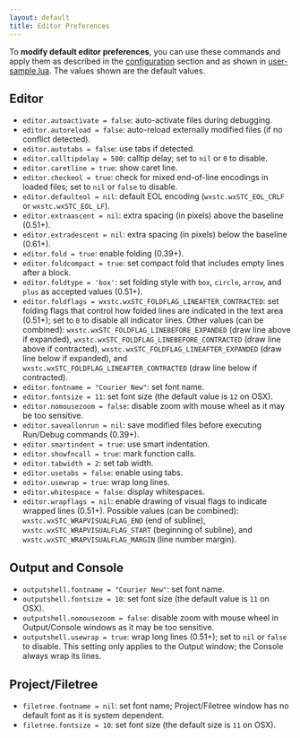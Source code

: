 ```yaml
---
layout: default
title: Editor Preferences
---
```


To **modify default editor preferences**, you can use these commands and apply them 
as described in the [configuration](doc-configuration.html) section
and as shown in [user-sample.lua](https://github.com/pkulchenko/ZeroBraneStudio/blob/master/cfg/user-sample.lua).
The values shown are the default values.

## Editor

- `editor.autoactivate = false`: auto-activate files during debugging.
- `editor.autoreload = false`: auto-reload externally modified files (if no conflict detected).
- `editor.autotabs = false`: use tabs if detected.
- `editor.calltipdelay = 500`: calltip delay; set to `nil` or `0` to disable.
- `editor.caretline = true`: show caret line.
- `editor.checkeol = true`: check for mixed end-of-line encodings in loaded files; set to `nil` or `false` to disable.
- `editor.defaulteol = nil`: default EOL encoding (`wxstc.wxSTC_EOL_CRLF` or `wxstc.wxSTC_EOL_LF`).
- `editor.extraascent = nil`: extra spacing (in pixels) above the baseline (0.51+).
- `editor.extradescent = nil`: extra spacing (in pixels) below the baseline (0.61+).
- `editor.fold = true`: enable folding (0.39+).
- `editor.foldcompact = true`: set compact fold that includes empty lines after a block.
- `editor.foldtype = 'box'`: set folding style with `box`, `circle`, `arrow`, and `plus` as accepted values (0.51+).
- `editor.foldflags = wxstc.wxSTC_FOLDFLAG_LINEAFTER_CONTRACTED`: set folding flags that control how folded lines are indicated in the text area (0.51+); set to `0` to disable all indicator lines.
Other values (can be combined): `wxstc.wxSTC_FOLDFLAG_LINEBEFORE_EXPANDED` (draw line above if expanded), `wxstc.wxSTC_FOLDFLAG_LINEBEFORE_CONTRACTED` (draw line above if contracted), `wxstc.wxSTC_FOLDFLAG_LINEAFTER_EXPANDED` (draw line below if expanded), and `wxstc.wxSTC_FOLDFLAG_LINEAFTER_CONTRACTED` (draw line below if contracted).
- `editor.fontname = "Courier New"`: set font name.
- `editor.fontsize = 11`: set font size (the default value is `12` on OSX).
- `editor.nomousezoom = false`: disable zoom with mouse wheel as it may be too sensitive.
- `editor.saveallonrun = nil`: save modified files before executing Run/Debug commands (0.39+).
- `editor.smartindent = true`: use smart indentation.
- `editor.showfncall = true`: mark function calls.
- `editor.tabwidth = 2`: set tab width.
- `editor.usetabs = false`: enable using tabs.
- `editor.usewrap = true`: wrap long lines.
- `editor.whitespace = false`: display whitespaces.
- `editor.wrapflags = nil`: enable drawing of visual flags to indicate wrapped lines (0.51+).
Possible values (can be combined): `wxstc.wxSTC_WRAPVISUALFLAG_END` (end of subline), `wxstc.wxSTC_WRAPVISUALFLAG_START` (beginning of subline), and `wxstc.wxSTC_WRAPVISUALFLAG_MARGIN` (line number margin).

## Output and Console

- `outputshell.fontname = "Courier New"`: set font name.
- `outputshell.fontsize = 10`: set font size (the default value is `11` on OSX).
- `outputshell.nomousezoom = false`: disable zoom with mouse wheel in Output/Console windows as it may be too sensitive.
- `outputshell.usewrap = true`: wrap long lines (0.51+); set to `nil` or `false` to disable. This setting only applies to the Output window; the Console always wrap its lines.

## Project/Filetree

- `filetree.fontname = nil`: set font name; Project/Filetree window has no default font as it is system dependent.
- `filetree.fontsize = 10`: set font size (the default size is `11` on OSX).
